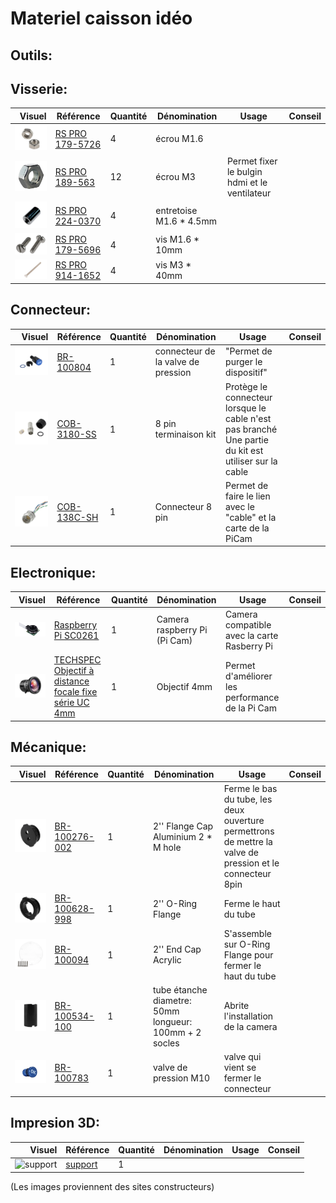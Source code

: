 # Materiel caisson idéo
## Outils:

## Visserie:
| Visuel | Référence | Quantité | Dénomination | Usage | Conseil |
|-------:|-----------|----------|--------------------------|-----------------------------------------|----------|
|<img src="https://github.com/Hclothilde/Documentation_KOSMOS/blob/25f353caef0b6f643051fd3b70f6bdccc4943b19/docs/pictures/equipments/caisson_video/ecrou_m1.6.PNG" width="150"/>        |[RS PRO 179-5726](https://fr.rs-online.com/web/p/ecrous-hexagonaux/1795726)           |         4|écrou M1.6                 |                                         |          |
|<img src="https://github.com/Hclothilde/Documentation_KOSMOS/blob/9c675f217808fdb8bdc5af4830e3bf44621d47e7/docs/pictures/equipments/boitier/ecrou_m3.PNG" width="150"/>         |[RS PRO 189-563](https://fr.rs-online.com/web/p/ecrous-hexagonaux/0189563)           |         12|écrou M3                  |Permet fixer le bulgin hdmi et  le ventilateur                 |          |
|<img src="https://github.com/Hclothilde/Documentation_KOSMOS/blob/25f353caef0b6f643051fd3b70f6bdccc4943b19/docs/pictures/equipments/caisson_video/entretoise_5mm.PNG" width="150"/>        |[RS PRO 224-0370](https://fr.rs-online.com/web/p/entretoises/2240370)           |         4|entretoise M1.6 * 4.5mm                |                                         |          |
|<img src="https://github.com/Hclothilde/Documentation_KOSMOS/blob/25f353caef0b6f643051fd3b70f6bdccc4943b19/docs/pictures/equipments/caisson_video/vis_m1.6_10mm.PNG" width="150"/>        |[RS PRO 179-5696](https://fr.rs-online.com/web/p/vis-a-metaux/1795696)           |         4|vis M1.6 * 10mm                |                                         |          |
|<img src="https://github.com/Hclothilde/Documentation_KOSMOS/blob/25f353caef0b6f643051fd3b70f6bdccc4943b19/docs/pictures/equipments/caisson_video/vis_m3_40mm.PNG" width="150"/>        |[RS PRO 914-1652](https://fr.rs-online.com/web/p/vis-a-metaux/9141652)           |         4|vis M3 * 40mm                |                                         |          |


## Connecteur:
| Visuel | Référence | Quantité | Dénomination | Usage | Conseil |
|-------:|-----------|----------|--------------------------|-----------------------------------------|----------|
|![connecteur pression](pictures/equipments/caisson_video/valve_pression.PNG)        |[BR-100804](https://bluerobotics.com/store/cables-connectors/penetrators/vent-asm-r1/)           |         1| connecteur de la valve de pression         |"Permet de purger le dispositif"                         |          |
|![kit terminaison](pictures/equipments/caisson_video/terminaison_kit.PNG)        |[COB-3180-SS](https://bluerov-solutions.com/produkt/cobalt-series-cable-termination-kit-regular/)          |         1|8 pin terminaison kit       |Protège le connecteur lorsque le cable n'est pas branché  Une partie du kit est utiliser sur la cable                         |          |
|![8pin](pictures/equipments/caisson_video/8pin_connector.png)        |[COB-138C-SH](https://rov-expert.fr/blue-trail-engineering/498-cobalt-8-pin-connector-on-custom-length-cable-double-ended-shielded.html)        |         1| Connecteur 8 pin           |Permet de faire le lien avec le "cable" et la carte de la PiCam              |          |

## Electronique:
| Visuel | Référence | Quantité | Dénomination | Usage | Conseil |
|-------:|-----------|----------|--------------------------|-----------------------------------------|----------|
|![PiCam](pictures/equipments/caisson_video/picam.png)        |[Raspberry Pi SC0261](https://fr.rs-online.com/web/p/cameras-pour-raspberry-pi/2012852?gb=s)        |         1| Camera raspberry Pi (Pi Cam)           |Camera compatible avec la carte Rasberry Pi             |          |
|![objectif_4mm](pictures/equipments/caisson_video/objectif_4mm.png)        |[TECHSPEC Objectif à distance focale fixe série UC 4mm](https://www.edmundoptics.fr/p/4mm-uc-series-fixed-focal-length-lens/2966/)  |         1| Objectif 4mm     |Permet d'améliorer les performance de la Pi Cam            |          |

## Mécanique:
| Visuel | Référence | Quantité | Dénomination | Usage | Conseil |
|-------:|-----------|----------|--------------------------|-----------------------------------------|----------|
|![flange_cap](pictures/equipments/caisson_video/flange_cap.PNG)        |[BR-100276-002](https://bluerobotics.com/store/watertight-enclosures/locking-series/wte-end-cap-vp/)          |         1| 2'' Flange Cap Aluminium 2 * M   hole       |Ferme le bas du tube, les deux ouverture permettrons de mettre la valve de pression et le connecteur 8pin                    |          |
|![oRing_flange](pictures/equipments/caisson_video/oring_flange.PNG)        |[BR-100628-998](https://bluerobotics.com/store/watertight-enclosures/2-series/wte-flange-vp/)          |         1| 2'' O-Ring Flange       |Ferme le haut du tube                         |          |
|![transparent_cap](pictures/equipments/caisson_video/transparent_cap.PNG)        |[BR-100094](https://bluerobotics.com/store/watertight-enclosures/2-series/wte-end-cap-vp/)          |         1| 2'' End Cap Acrylic       |S'assemble sur O-Ring Flange pour fermer le haut du tube                         |          |
|![tube_etanche](pictures/equipments/caisson_video/tube.png)        |[BR-100534-100](https://bluerobotics.com/store/watertight-enclosures/locking-series/wte-locking-tube-r1-vp/)           |         1| tube étanche     diametre: 50mm  longueur: 100mm  + 2 socles         |Abrite l'installation de la camera             |          |
|![vent m10](pictures/equipments/caisson_video/ventm10.PNG)        |[BR-100783](https://bluerobotics.com/store/cables-connectors/penetrators/vent-asm-r1/)          |         1|valve de pression M10       | valve qui vient se fermer le connecteur                 |          |


## Impresion 3D:
| Visuel | Référence | Quantité | Dénomination | Usage | Conseil |
|-------:|-----------|----------|--------------------------|-----------------------------------------|----------|
|![support]()        |[support]()|      1|              |                                |          |



(Les images proviennent des sites constructeurs)
